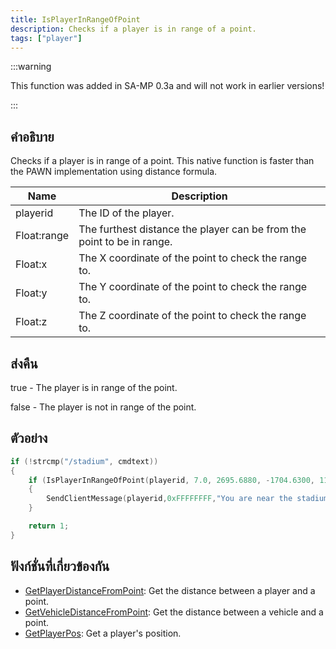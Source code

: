 ```yaml
---
title: IsPlayerInRangeOfPoint
description: Checks if a player is in range of a point.
tags: ["player"]
---
```


:::warning

This function was added in SA-MP 0.3a and will not work in earlier versions!

:::

## คำอธิบาย

Checks if a player is in range of a point. This native function is faster than the PAWN implementation using distance formula.

| Name        | Description                                                            |
| ----------- | ---------------------------------------------------------------------- |
| playerid    | The ID of the player.                                                  |
| Float:range | The furthest distance the player can be from the point to be in range. |
| Float:x     | The X coordinate of the point to check the range to.                   |
| Float:y     | The Y coordinate of the point to check the range to.                   |
| Float:z     | The Z coordinate of the point to check the range to.                   |

## ส่งคืน

true - The player is in range of the point.

false - The player is not in range of the point.

## ตัวอย่าง

```c
if (!strcmp("/stadium", cmdtext))
{
    if (IsPlayerInRangeOfPoint(playerid, 7.0, 2695.6880, -1704.6300, 11.8438))
    {
        SendClientMessage(playerid,0xFFFFFFFF,"You are near the stadium entrance!");
    }

    return 1;
}
```

## ฟังก์ชั่นที่เกี่ยวข้องกัน

- [GetPlayerDistanceFromPoint](../../scripting/functions/GetPlayerDistanceFromPoint.md): Get the distance between a player and a point.
- [GetVehicleDistanceFromPoint](../../scripting/functions/GetVehicleDistanceFromPoint.md): Get the distance between a vehicle and a point.
- [GetPlayerPos](../../scripting/functions/GetPlayerPos.md): Get a player's position.
